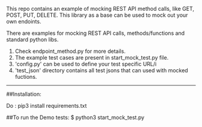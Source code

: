 This repo contains an example of mocking REST API method calls,
like GET, POST, PUT, DELETE. This library as a base can be used to mock out your own endoints.

There are examples for mocking REST API calls, methods/functions and standard python libs.

1) Check endpoint_method.py for more details.
1) The example test cases are present in start_mock_test.py file.
1) 'config.py' can be used to define your test specific URL/i
1) 'test_json' directory contains all test jsons that can used with mocked fuctions.

----
##Installation:

Do : pip3 install requirements.txt

##To run the Demo tests:
$ python3 start_mock_test.py
 
